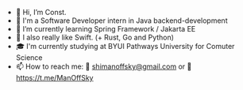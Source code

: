 - 👋 Hi, I’m Const. 
- 👀 I'm a Software Developer intern in Java backend-development
- 🌱 I’m currently learning Spring Framework / Jakarta EE
- 💞️ I also really like Swift. (+ Rust, Go and Python)
- 🎓 I'm currently studying at BYUI Pathways University for Comuter Science    
- 📫 How to reach me: 📨 shimanoffsky@gmail.com or 📲 https://t.me/ManOffSky

<!---
Shimanoffsky/Shimanoffsky is a ✨ special ✨ repository because its `README.md` (this file) appears on your GitHub profile.
You can click the Preview link to take a look at your changes.
--->
